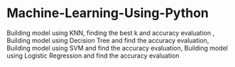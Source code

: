 # Machine-Learning-Using-Python
Building model using KNN, finding the best k and accuracy evaluation , Building model using Decision Tree and find the accuracy evaluation, Building model using SVM and find the accuracy evaluation, Building model using Logistic Regression and find the accuracy evaluation
